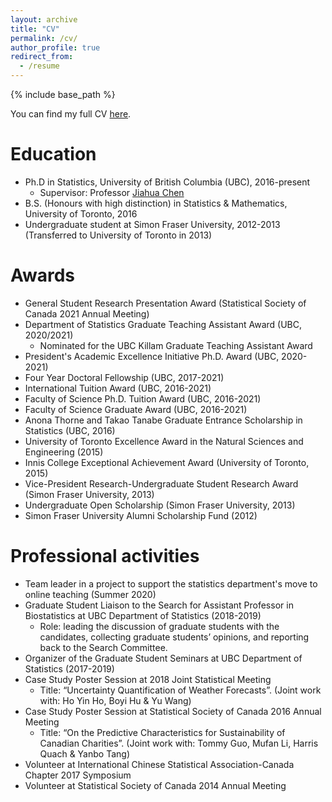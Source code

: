 ```yaml
---
layout: archive
title: "CV"
permalink: /cv/
author_profile: true
redirect_from:
  - /resume
---
```


{% include base_path %}

You can find my full CV [here](files/Professional_CV_Archer.pdf).

Education
======
* Ph.D in Statistics, University of British Columbia (UBC), 2016-present
  * Supervisor: Professor [Jiahua Chen](https://www.stat.ubc.ca/~jhchen/)
* B.S. (Honours with high distinction) in Statistics & Mathematics, University of Toronto, 2016
* Undergraduate student at Simon Fraser University, 2012-2013 (Transferred to University of Toronto in 2013)

Awards
======
* General Student Research Presentation Award (Statistical Society of Canada 2021 Annual Meeting)
* Department of Statistics Graduate Teaching Assistant Award (UBC, 2020/2021)
  * Nominated for the UBC Killam Graduate Teaching Assistant Award
* President's Academic Excellence Initiative Ph.D. Award (UBC, 2020-2021)
* Four Year Doctoral Fellowship (UBC, 2017-2021)
* International Tuition Award (UBC, 2016-2021)
* Faculty of Science Ph.D. Tuition Award (UBC, 2016-2021)
* Faculty of Science Graduate Award (UBC, 2016-2021)
* Anona Thorne and Takao Tanabe Graduate Entrance Scholarship in Statistics (UBC, 2016)
* University of Toronto Excellence Award in the Natural Sciences and Engineering (2015)
* Innis College Exceptional Achievement Award (University of Toronto, 2015)
* Vice-President Research-Undergraduate Student Research Award (Simon Fraser University, 2013)
* Undergraduate Open Scholarship (Simon Fraser University, 2013)
* Simon Fraser University Alumni Scholarship Fund (2012)

Professional activities
======
* Team leader in a project to support the statistics department's move to online teaching (Summer 2020)
* Graduate Student Liaison to the Search for Assistant Professor in Biostatistics at UBC Department of Statistics (2018-2019)
  * Role: leading the discussion of graduate students with the candidates, collecting graduate students’ opinions, and reporting back to the Search Committee.
* Organizer of the Graduate Student Seminars at UBC Department of Statistics (2017-2019)
* Case Study Poster Session at 2018 Joint Statistical Meeting
  * Title: “Uncertainty Quantification of Weather Forecasts”. (Joint work with: Ho Yin Ho, Boyi Hu & Yu Wang)
* Case Study Poster Session at Statistical Society of Canada 2016 Annual Meeting
  * Title: “On the Predictive Characteristics for Sustainability of Canadian Charities”. (Joint work with: Tommy Guo, Mufan Li, Harris Quach & Yanbo Tang)
* Volunteer at International Chinese Statistical Association-Canada Chapter 2017 Symposium
* Volunteer at Statistical Society of Canada 2014 Annual Meeting
